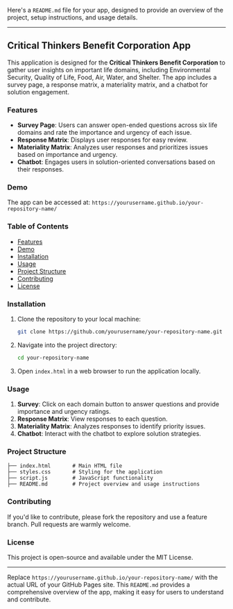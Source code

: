 Here's a `README.md` file for your app, designed to provide an overview of the project, setup instructions, and usage details.

---

## Critical Thinkers Benefit Corporation App

This application is designed for the **Critical Thinkers Benefit Corporation** to gather user insights on important life domains, including Environmental Security, Quality of Life, Food, Air, Water, and Shelter. The app includes a survey page, a response matrix, a materiality matrix, and a chatbot for solution engagement.

### Features

- **Survey Page**: Users can answer open-ended questions across six life domains and rate the importance and urgency of each issue.
- **Response Matrix**: Displays user responses for easy review.
- **Materiality Matrix**: Analyzes user responses and prioritizes issues based on importance and urgency.
- **Chatbot**: Engages users in solution-oriented conversations based on their responses.

### Demo

The app can be accessed at: `https://yourusername.github.io/your-repository-name/`

### Table of Contents

- [Features](#features)
- [Demo](#demo)
- [Installation](#installation)
- [Usage](#usage)
- [Project Structure](#project-structure)
- [Contributing](#contributing)
- [License](#license)

### Installation

1. Clone the repository to your local machine:

   ```bash
   git clone https://github.com/yourusername/your-repository-name.git
   ```

2. Navigate into the project directory:

   ```bash
   cd your-repository-name
   ```

3. Open `index.html` in a web browser to run the application locally.

### Usage

1. **Survey**: Click on each domain button to answer questions and provide importance and urgency ratings.
2. **Response Matrix**: View responses to each question.
3. **Materiality Matrix**: Analyzes responses to identify priority issues.
4. **Chatbot**: Interact with the chatbot to explore solution strategies.

### Project Structure

```
├── index.html       # Main HTML file
├── styles.css       # Styling for the application
├── script.js        # JavaScript functionality
├── README.md        # Project overview and usage instructions
```

### Contributing

If you'd like to contribute, please fork the repository and use a feature branch. Pull requests are warmly welcome.

### License

This project is open-source and available under the MIT License. 

---

Replace `https://yourusername.github.io/your-repository-name/` with the actual URL of your GitHub Pages site. This `README.md` provides a comprehensive overview of the app, making it easy for users to understand and contribute.
